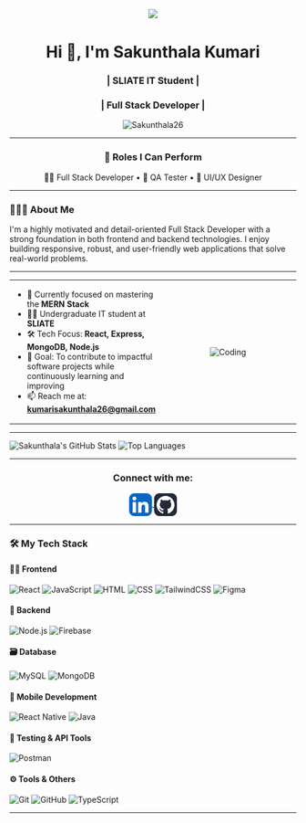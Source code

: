 <p align="center">
  <img src="https://github.com/7oSkaaa/7oSkaaa/blob/main/Images/about_me.gif?raw=true" width="100px">
</p>
<h1 align="center">Hi 👋, I'm Sakunthala Kumari</h1>
<h3 align="center">| SLIATE IT Student |</h3>
<h3 align="center">| Full Stack Developer |</h3>

<p align="center">
  <img src="https://komarev.com/ghpvc/?username=Sakunthala26&label=Profile%20views&color=48a327&style=flat" alt="Sakunthala26" />
</p>

---

<h3 align="center">🚀 Roles I Can Perform</h3>

<p align="center">
  👩‍💻 Full Stack Developer • 🧪 QA Tester • 🎨 UI/UX Designer
</p>

---

### 👩🏻‍🎓 About Me

I'm a highly motivated and detail-oriented Full Stack Developer with a strong foundation in both frontend and backend technologies. I enjoy building responsive, robust, and user-friendly web applications that solve real-world problems.

---

<table align="center">
<tr border="none">
<td width="50%" align="left">

- 🌱 Currently focused on mastering the **MERN Stack**
- 🧑‍🎓 Undergraduate IT student at **SLIATE**
- 🛠 Tech Focus: **React, Express, MongoDB, Node.js**
- 🎯 Goal: To contribute to impactful software projects while continuously learning and improving
- 📫 Reach me at: **kumarisakunthala26@gmail.com**

</td>
<td width="50%" align="center">
  <img align="center" alt="Coding" width="450" src="https://repository-images.githubusercontent.com/588181932/e36ec678-7984-4cdd-8e4c-a3932772ff8e">
</td>
</tr>
</table>

---

<!-- GitHub Stats -->
<img src="https://github-readme-stats.vercel.app/api?username=Sakunthala26&show_icons=true&theme=vue-dark&count_private=true&hide_border=true" alt="Sakunthala's GitHub Stats" />

<!-- Top Languages -->
<img src="https://github-readme-stats.vercel.app/api/top-langs/?username=Sakunthala26&layout=compact&theme=vue-dark&hide_border=true" alt="Top Languages" />


---

<h3 align="center">Connect with me:</h3>
<p align="center">
  <a href="https://www.linkedin.com/in/sakunthala-kumari-371365374" target="blank">
    <img align="center" src="https://github.com/tandpfun/skill-icons/blob/main/icons/LinkedIn.svg" alt="LinkedIn" height="40" width="40" />
  </a>
  <a href="https://github.com/Sakunthala26" target="blank">
    <img align="center" src="https://github.com/tandpfun/skill-icons/blob/main/icons/Github-Dark.svg" alt="GitHub" height="40" width="40" />
  </a>
</p>

---

### 🛠 My Tech Stack

#### 👨‍🎨 Frontend
![React](https://skillicons.dev/icons?i=react)
![JavaScript](https://skillicons.dev/icons?i=javascript)
![HTML](https://skillicons.dev/icons?i=html)
![CSS](https://skillicons.dev/icons?i=css)
![TailwindCSS](https://skillicons.dev/icons?i=tailwind)
![Figma](https://skillicons.dev/icons?i=figma)

#### 🧩 Backend
![Node.js](https://skillicons.dev/icons?i=nodejs)
![Firebase](https://skillicons.dev/icons?i=firebase)

#### 🗃 Database
![MySQL](https://skillicons.dev/icons?i=mysql)
![MongoDB](https://skillicons.dev/icons?i=mongodb)

#### 📱 Mobile Development
![React Native](https://skillicons.dev/icons?i=react)
![Java](https://skillicons.dev/icons?i=java)

#### 🧪 Testing & API Tools
<img src="https://cdn.worldvectorlogo.com/logos/postman.svg" width="40" title="Postman"/>

#### ⚙ Tools & Others
![Git](https://skillicons.dev/icons?i=git)
![GitHub](https://skillicons.dev/icons?i=github)
![TypeScript](https://skillicons.dev/icons?i=typescript)

---
